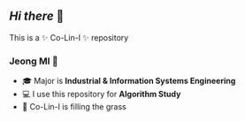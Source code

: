 ## _Hi there_ 👋

This is a ✨ Co-Lin-I ✨  repository

### Jeong MI 🐶
- 🎓  Major is **Industrial & Information Systems Engineering**
- 💻  I use this repository for **Algorithm Study**
- 🌱 Co-Lin-I is filling the grass

